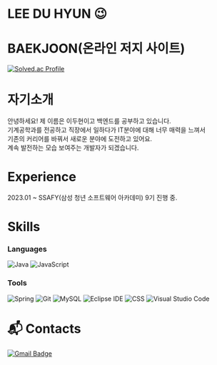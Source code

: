 # LEE DU HYUN 😉

# BAEKJOON(온라인 저지 사이트)
[![Solved.ac Profile](http://mazassumnida.wtf/api/v2/generate_badge?boj=dlengus94)](https://solved.ac/dlengus94/)

# 자기소개

안녕하세요! 
제 이름은 이두현이고 백엔드를 공부하고 있습니다.   
기계공학과를 전공하고 직장에서 일하다가 IT분야에 대해 너무 매력을 느껴서    
기존의 커리어를 바꿔서 새로운 분야에 도전하고 있어요.   
계속 발전하는 모습 보여주는 개발자가 되겠습니다.   

# Experience

2023.01 ~  SSAFY(삼성 청년 소프트웨어 아카데미) 9기 진행 중.

# Skills
### Languages
![Java](https://img.shields.io/badge/Java-007396.svg?&style=for-the-badge&logo=Java&logoColor=white)
![JavaScript](https://img.shields.io/badge/JavaScript-F7DF1E.svg?&style=for-the-badge&logo=JavaScript&logoColor=white)

### Tools
![Spring](https://img.shields.io/badge/Spring-6DB33F.svg?&style=for-the-badge&logo=Spring&logoColor=white)
![Git](https://img.shields.io/badge/Git-F05032.svg?&style=for-the-badge&logo=Git&logoColor=white)
![MySQL](https://img.shields.io/badge/MySQL-4479A1.svg?&style=for-the-badge&logo=MySQL&logoColor=white)
![Eclipse IDE](https://img.shields.io/badge/Eclipse%20IDE-2C2255.svg?&style=for-the-badge&logo=Eclipse%20IDE&logoColor=white)
![CSS](https://img.shields.io/badge/CSS3-1572B6.svg?&style=for-the-badge&logo=CSS3&logoColor=white)
![Visual Studio Code](https://img.shields.io/badge/Visual%20Studio%20Code-007ACC.svg?&style=for-the-badge&logo=Visual%20Studio%20Code&logoColor=white)

 
# :mailbox_with_mail: Contacts
[![Gmail Badge](https://img.shields.io/badge/Gmail-d14836?style=flat-square&logo=Gmail&logoColor=white&link=mailto:dlengus94@gmail.com)](mailto:dlengus94@gmail.com)
